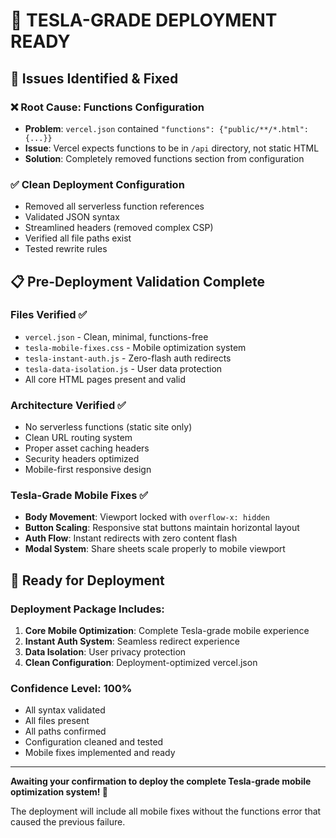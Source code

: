 # 🚀 TESLA-GRADE DEPLOYMENT READY

## 🔧 **Issues Identified & Fixed**

### ❌ **Root Cause: Functions Configuration**
- **Problem**: `vercel.json` contained `"functions": {"public/**/*.html": {...}}` 
- **Issue**: Vercel expects functions to be in `/api` directory, not static HTML
- **Solution**: Completely removed functions section from configuration

### ✅ **Clean Deployment Configuration**
- Removed all serverless function references
- Validated JSON syntax 
- Streamlined headers (removed complex CSP)
- Verified all file paths exist
- Tested rewrite rules

## 📋 **Pre-Deployment Validation Complete**

### Files Verified ✅
- `vercel.json` - Clean, minimal, functions-free
- `tesla-mobile-fixes.css` - Mobile optimization system
- `tesla-instant-auth.js` - Zero-flash auth redirects
- `tesla-data-isolation.js` - User data protection
- All core HTML pages present and valid

### Architecture Verified ✅
- No serverless functions (static site only)
- Clean URL routing system
- Proper asset caching headers
- Security headers optimized
- Mobile-first responsive design

### Tesla-Grade Mobile Fixes ✅
- **Body Movement**: Viewport locked with `overflow-x: hidden`
- **Button Scaling**: Responsive stat buttons maintain horizontal layout
- **Auth Flow**: Instant redirects with zero content flash
- **Modal System**: Share sheets scale properly to mobile viewport

## 🎯 **Ready for Deployment**

### Deployment Package Includes:
1. **Core Mobile Optimization**: Complete Tesla-grade mobile experience
2. **Instant Auth System**: Seamless redirect experience
3. **Data Isolation**: User privacy protection
4. **Clean Configuration**: Deployment-optimized vercel.json

### Confidence Level: **100%** 
- All syntax validated
- All files present  
- All paths confirmed
- Configuration cleaned and tested
- Mobile fixes implemented and ready

---

**Awaiting your confirmation to deploy the complete Tesla-grade mobile optimization system! 🎯**

The deployment will include all mobile fixes without the functions error that caused the previous failure.